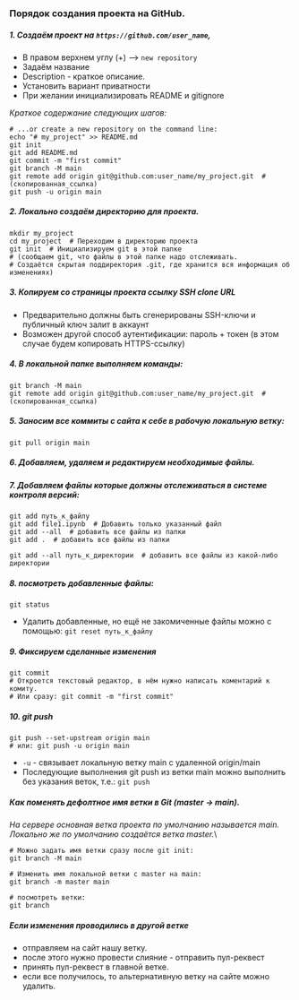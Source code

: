 ### Порядок создания проекта на GitHub.

##### 1. Создаём проект на `https://github.com/user_name`, 
  - В правом верхнем углу (+) --> `new repository`
  - Задаём название
  - Description - краткое описание.
  - Установить вариант приватности
  - При желании инициализировать README и gitignore

*Краткое содержание следующих шагов:*
   ```
   # ...or create a new repository on the command line:
   echo "# my_project" >> README.md
   git init
   git add README.md
   git commit -m "first commit"
   git branch -M main
   git remote add origin git@github.com:user_name/my_project.git  #(скопированная_ссылка)
   git push -u origin main
   ```

##### 2. Локально создаём директорию для проекта.
  ```
  mkdir my_project
  cd my_project  # Переходим в директорию проекта
  git init  # Инициализируем git в этой папке
  # (сообщаем git, что файлы в этой папке надо отслеживать.
  # Создаётся скрытая поддиректория .git, где хранится вся информация об изменениях)
  ```
##### 3. Копируем со страницы проекта ссылку SSH clone URL
  - Предварительно должны быть сгенерированы SSH-ключи и публичный ключ залит в аккаунт
  - Возможен другой способ аутентификации: пароль + токен (в этом случае будем копировать HTTPS-ссылку)

##### 4. В локальной папке выполняем команды: 
   ```
   git branch -M main
   git remote add origin git@github.com:user_name/my_project.git  #(скопированная_ссылка)
   ```

##### 5. Заносим все коммиты с сайта к себе в рабочую локальную ветку:  
```
git pull origin main
```

##### 6. Добавляем, удаляем и редактируем необходимые файлы.

##### 7. Добавляем файлы которые должны отслеживаться в системе контроля версий:
  ```
  git add путь_к_файлу
  git add file1.ipynb  # Добавить только указанный файл
  git add --all  # добавить все файлы из папки
  git add .  # добавить все файлы из папки
  
  git add --all путь_к_директории  # добавить все файлы из какой-либо директории
  ```
##### 8. посмотреть добавленные файлы:  
`git status`
  - Удалить добавленные, но ещё не закомиченные файлы можно с помощью:  `git reset путь_к_файлу`

##### 9. Фиксируем сделанные изменения
```
git commit
# Откроется текстовый редактор, в нём нужно написать коментарий к комиту.
# Или сразу: git commit -m "first commit"
```

##### 10. git push
```
git push --set-upstream origin main
# или: git push -u origin main
```
- `-u` - связывает локальную ветку main с удаленной origin/main
- Последующие выполнения git push из ветки main можно выполнить без указания веток, т.е.: `git push`


##### Как поменять дефолтное имя ветки в Git (master -> main).
*На сервере основная ветка проекта по умолчанию называется main.*\
*Локально же по умолчанию создаётся ветка master.*\
```
# Можно задать имя ветки сразу после git init:
git branch -M main

# Изменить имя локальной ветки с master на main:
git branch -m master main

# посмотреть ветки:
git branch
```

##### Если изменения проводились в другой ветке
- отправляем на сайт нашу ветку.
- после этого нужно провести слияние - отправить пул-реквест
- принять пул-реквест в главной ветке.
- если все получилось, то альтернативную ветку на сайте можно удалить.

